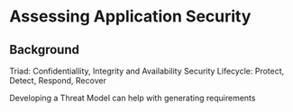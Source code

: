 # Assessing Application Security

## Background

Triad: Confidentiallity, Integrity and Availability
Security Lifecycle: Protect, Detect, Respond, Recover

Developing a Threat Model can help with generating requirements
